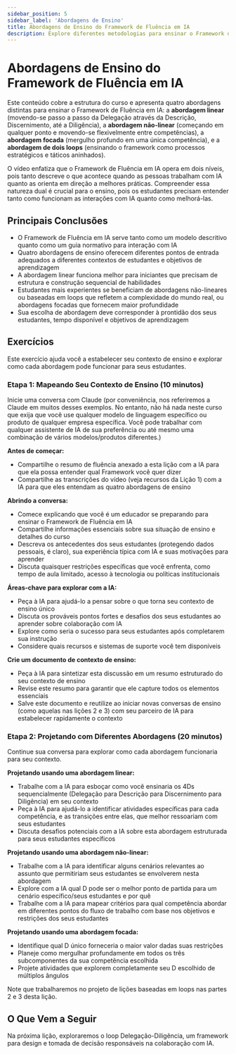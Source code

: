```yaml
---
sidebar_position: 5
sidebar_label: 'Abordagens de Ensino'
title: Abordagens de Ensino do Framework de Fluência em IA
description: Explore diferentes metodologias para ensinar o Framework de Fluência em IA - linear, não-linear, focada e dois loops.
---
```


# Abordagens de Ensino do Framework de Fluência em IA

Este conteúdo cobre a estrutura do curso e apresenta quatro abordagens distintas para ensinar o Framework de Fluência em IA: a **abordagem linear** (movendo-se passo a passo da Delegação através da Descrição, Discernimento, até a Diligência), a **abordagem não-linear** (começando em qualquer ponto e movendo-se flexivelmente entre competências), a **abordagem focada** (mergulho profundo em uma única competência), e a **abordagem de dois loops** (ensinando o framework como processos estratégicos e táticos aninhados).

O vídeo enfatiza que o Framework de Fluência em IA opera em dois níveis, pois tanto descreve o que acontece quando as pessoas trabalham com IA quanto as orienta em direção a melhores práticas. Compreender essa natureza dual é crucial para o ensino, pois os estudantes precisam entender tanto como funcionam as interações com IA quanto como melhorá-las.

## Principais Conclusões

- O Framework de Fluência em IA serve tanto como um modelo descritivo quanto como um guia normativo para interação com IA
- Quatro abordagens de ensino oferecem diferentes pontos de entrada adequados a diferentes contextos de estudantes e objetivos de aprendizagem
- A abordagem linear funciona melhor para iniciantes que precisam de estrutura e construção sequencial de habilidades
- Estudantes mais experientes se beneficiam de abordagens não-lineares ou baseadas em loops que refletem a complexidade do mundo real, ou abordagens focadas que fornecem maior profundidade
- Sua escolha de abordagem deve corresponder à prontidão dos seus estudantes, tempo disponível e objetivos de aprendizagem

## Exercícios

Este exercício ajuda você a estabelecer seu contexto de ensino e explorar como cada abordagem pode funcionar para seus estudantes.

### Etapa 1: Mapeando Seu Contexto de Ensino (10 minutos)

Inicie uma conversa com Claude (por conveniência, nos referiremos a Claude em muitos desses exemplos. No entanto, não há nada neste curso que exija que você use qualquer modelo de linguagem específico ou produto de qualquer empresa específica. Você pode trabalhar com qualquer assistente de IA de sua preferência ou até mesmo uma combinação de vários modelos/produtos diferentes.)

**Antes de começar:**

- Compartilhe o resumo de fluência anexado a esta lição com a IA para que ela possa entender qual Framework você quer dizer
- Compartilhe as transcrições do vídeo (veja recursos da Lição 1) com a IA para que eles entendam as quatro abordagens de ensino

**Abrindo a conversa:**

- Comece explicando que você é um educador se preparando para ensinar o Framework de Fluência em IA
- Compartilhe informações essenciais sobre sua situação de ensino e detalhes do curso
- Descreva os antecedentes dos seus estudantes (protegendo dados pessoais, é claro), sua experiência típica com IA e suas motivações para aprender
- Discuta quaisquer restrições específicas que você enfrenta, como tempo de aula limitado, acesso à tecnologia ou políticas institucionais

**Áreas-chave para explorar com a IA:**

- Peça à IA para ajudá-lo a pensar sobre o que torna seu contexto de ensino único
- Discuta os prováveis pontos fortes e desafios dos seus estudantes ao aprender sobre colaboração com IA
- Explore como seria o sucesso para seus estudantes após completarem sua instrução
- Considere quais recursos e sistemas de suporte você tem disponíveis

**Crie um documento de contexto de ensino:**

- Peça à IA para sintetizar esta discussão em um resumo estruturado do seu contexto de ensino
- Revise este resumo para garantir que ele capture todos os elementos essenciais
- Salve este documento e reutilize ao iniciar novas conversas de ensino (como aquelas nas lições 2 e 3) com seu parceiro de IA para estabelecer rapidamente o contexto

### Etapa 2: Projetando com Diferentes Abordagens (20 minutos)

Continue sua conversa para explorar como cada abordagem funcionaria para seu contexto.

**Projetando usando uma abordagem linear:**

- Trabalhe com a IA para esboçar como você ensinaria os 4Ds sequencialmente (Delegação para Descrição para Discernimento para Diligência) em seu contexto
- Peça à IA para ajudá-lo a identificar atividades específicas para cada competência, e as transições entre elas, que melhor ressoariam com seus estudantes
- Discuta desafios potenciais com a IA sobre esta abordagem estruturada para seus estudantes específicos

**Projetando usando uma abordagem não-linear:**

- Trabalhe com a IA para identificar alguns cenários relevantes ao assunto que permitiriam seus estudantes se envolverem nesta abordagem
- Explore com a IA qual D pode ser o melhor ponto de partida para um cenário específico/seus estudantes e por quê
- Trabalhe com a IA para mapear critérios para qual competência abordar em diferentes pontos do fluxo de trabalho com base nos objetivos e restrições dos seus estudantes

**Projetando usando uma abordagem focada:**

- Identifique qual D único forneceria o maior valor dadas suas restrições
- Planeje como mergulhar profundamente em todos os três subcomponentes da sua competência escolhida
- Projete atividades que explorem completamente seu D escolhido de múltiplos ângulos

Note que trabalharemos no projeto de lições baseadas em loops nas partes 2 e 3 desta lição.

## O Que Vem a Seguir

Na próxima lição, exploraremos o loop Delegação-Diligência, um framework para design e tomada de decisão responsáveis na colaboração com IA.
